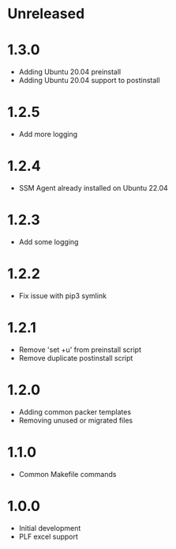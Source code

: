 # Unreleased

# 1.3.0

* Adding Ubuntu 20.04 preinstall
* Adding Ubuntu 20.04 support to postinstall

# 1.2.5

* Add more logging

# 1.2.4

* SSM Agent already installed on Ubuntu 22.04

# 1.2.3

* Add some logging

# 1.2.2

* Fix issue with pip3 symlink

# 1.2.1

* Remove 'set +u' from preinstall script
* Remove duplicate postinstall script

# 1.2.0

* Adding common packer templates
* Removing unused or migrated files

# 1.1.0

* Common Makefile commands

# 1.0.0

* Initial development
* PLF excel support
